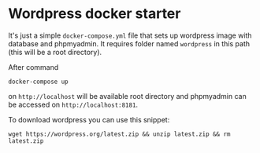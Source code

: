 # Wordpress docker starter
It's just a simple `docker-compose.yml` file that sets up wordpress image with database and phpmyadmin.
It requires folder named `wordpress` in this path (this will be a root directory).

After command
```
docker-compose up
```
on `http://localhost` will be available root directory and phpmyadmin can be accessed on `http://localhost:8181`.

To download wordpress you can use this snippet:
```
wget https://wordpress.org/latest.zip && unzip latest.zip && rm latest.zip
```
